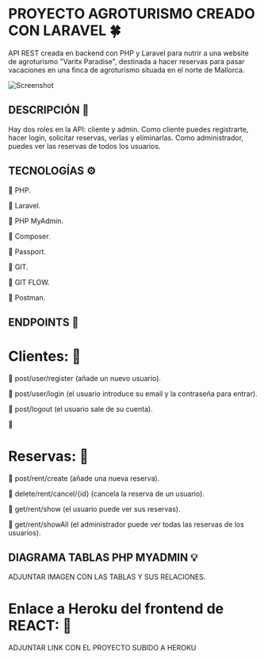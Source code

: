 # PROYECTO AGROTURISMO CREADO CON LARAVEL :four_leaf_clover:

API REST creada en backend con PHP y Laravel para nutrir a una website de agroturismo "Varitx Paradise", destinada a hacer reservas para pasar vacaciones en una finca de agroturismo situada en el norte de Mallorca. 

![Screenshot](public/images/logo_casa_vistas.png)


## DESCRIPCIÓN :open_book:

Hay dos roles en la API: cliente y admin. Como cliente puedes registrarte, hacer login, solicitar reservas, verlas y eliminarlas. Como administrador, puedes ver las reservas de todos los usuarios.


## TECNOLOGÍAS :gear:

:large_blue_circle: PHP.

:large_blue_circle: Laravel.

:large_blue_circle: PHP MyAdmin.

:large_blue_circle: Composer.

:large_blue_circle: Passport.

:large_blue_circle: GIT.

:large_blue_circle: GIT FLOW.

:large_blue_circle: Postman.


## ENDPOINTS :link:

# Clientes: :bust_in_silhouette: 

:round_pushpin:  post/user/register (añade un nuevo usuario).

:round_pushpin:  post/user/login (el usuario introduce su email y la contraseña para entrar).

:round_pushpin:  post/logout (el usuario sale de su cuenta).

:round_pushpin: 

# Reservas: :date:

:round_pushpin: post/rent/create (añade una nueva reserva).

:round_pushpin: delete/rent/cancel/{id} (cancela la reserva de un usuario).

:round_pushpin: get/rent/show (el usuario puede ver sus reservas).

:round_pushpin: get/rent/showAll (el administrador puede ver todas las reservas de los usuarios). 

## DIAGRAMA TABLAS PHP MYADMIN :bulb:

ADJUNTAR IMAGEN CON LAS TABLAS Y SUS RELACIONES.

# Enlace a Heroku del frontend de REACT: :link:

ADJUNTAR LINK CON EL PROYECTO SUBIDO A HEROKU
